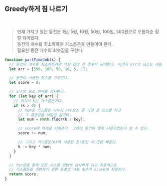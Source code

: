 ## Greedy하게 짐 나르기

<br/>

> 현재 가지고 있는 동전은 1원, 5원, 10원, 50원, 100원, 500원으로 오름차순 정렬 되어있다. <br/>
> 동전의 개수를 최소화하여 거스름돈을 만들어야 한다. <br/>
> 필요한 동전 개수의 최솟값을 구한다. <br/>

```js
function partTimeJob(k) {
  // 동전의 개수를 최소화하려면 가장 값이 큰 것부터 써야한다. 따라서 arr의 요소는 내림차순으로 정렬한다.
  let arr = [500, 100, 50, 10, 5, 1];

  // 동전이 사용된 횟수를 가르킨다.
  let score = 0;

  // arr의 요소 전체를 검사한다.
  for (let key of arr) {
    // 여기서 k는 거스름돈이다.
    if (k > 0) {
      // num은 거스름돈 나누기 arr요소 중 가장 큰 요소를 하고
      // 그 결괏값을 내림한 값이다.
      let num = Math.floor(k / key);

      // score에 차례로 더해준다. 그래야 동전이 몇회 사용되었는지 알 수 있다.
      score += num;

      // 그리고 거스름돈(k)에 사용된 돈(동전 수)만큼 빼준다.
      k -= key * num;
    }
  }

  // for문을 통해 모든 요소를 한번씩 검사하게 되고 최종적으로
  // 거스름돈을 마련하기 위한 동전의 사용 횟수가 score에 저장된다.
  return score;
}
```
